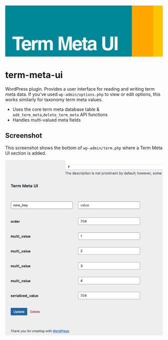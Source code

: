 ![Term Meta UI](assets/banner-1544x500.jpg)

# term-meta-ui

WordPress plugin. Provides a user interface for reading and writing term meta data. If you've used `wp-admin/options.php` to view or edit options, this works similarly for taxonomy term meta values.

- Uses the core term meta database table & `add_term_meta`,`delete_term_meta` API functions
- Handles multi-valued meta fields

## Screenshot

This screenshot shows the bottom of `wp-admin/term.php` where a Term Meta UI section is added.

![Term Meta UI](assets/screenshot1.png)